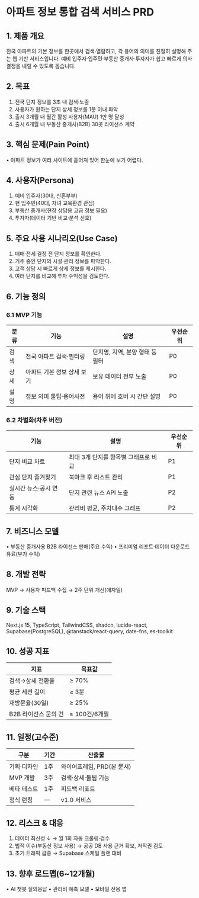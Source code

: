 # 아파트 정보 통합 검색 서비스 PRD

## 1. 제품 개요
전국 아파트의 기본 정보를 한곳에서 검색‧열람하고, 각 용어의 의미를 친절히 설명해 주는 웹 기반 서비스입니다. 예비 입주자·입주민·부동산 중개사·투자자가 쉽고 빠르게 의사결정을 내릴 수 있도록 돕습니다.

## 2. 목표
1. 전국 단지 정보를 3초 내 검색·노출
2. 사용자가 원하는 단지 상세 정보를 1분 이내 파악
3. 출시 3개월 내 월간 활성 사용자(MAU) 1만 명 달성
4. 출시 6개월 내 부동산 중개사(B2B) 30곳 라이선스 계약

## 3. 핵심 문제(Pain Point)
• 아파트 정보가 여러 사이트에 흩어져 있어 한눈에 보기 어렵다.

## 4. 사용자(Persona)
1. 예비 입주자(30대, 신혼부부)
2. 현 입주민(40대, 자녀 교육환경 관심)
3. 부동산 중개사(현장 상담용 고급 정보 필요)
4. 투자자(데이터 기반 비교·분석 선호)

## 5. 주요 사용 시나리오(Use Case)
1. 매매·전세 결정 전 단지 정보를 확인한다.
2. 거주 중인 단지의 시설·관리 정보를 파악한다.
3. 고객 상담 시 빠르게 상세 정보를 제시한다.
4. 여러 단지를 비교해 투자 수익성을 검토한다.

## 6. 기능 정의
### 6.1 MVP 기능
| 분류 | 기능 | 설명 | 우선순위 |
|---|---|---|---|
|검색|전국 아파트 검색·필터링|단지명, 지역, 분양 형태 등 필터|P0|
|상세|아파트 기본 정보 상세 보기|보유 데이터 전부 노출|P0|
|설명|정보 의미 툴팁·용어사전|용어 위에 호버 시 간단 설명|P0|

### 6.2 차별화(차후 버전)
|기능|설명|우선순위|
|---|---|---|
|단지 비교 차트|최대 3개 단지를 항목별 그래프로 비교|P1|
|관심 단지 즐겨찾기|북마크 후 리스트 관리|P1|
|실시간 뉴스·공시 연동|단지 관련 뉴스 API 노출|P2|
|통계 시각화|관리비 평균, 주차대수 그래프|P2|

## 7. 비즈니스 모델
• 부동산 중개사용 B2B 라이선스 판매(주요 수익)
• 프리미엄 리포트·데이터 다운로드 유료(부가 수익)

## 8. 개발 전략
MVP → 사용자 피드백 수집 → 2주 단위 개선(애자일)

## 9. 기술 스택
Next.js 15, TypeScript, TailwindCSS, shadcn, lucide-react, Supabase(PostgreSQL), @tanstack/react-query, date-fns, es-toolkit

## 10. 성공 지표
| 지표 | 목표값 |
|---|---|
|검색→상세 전환율|≥ 70%|
|평균 세션 길이|≥ 3분|
|재방문율(30일)|≥ 25%|
|B2B 라이선스 문의 건|≥ 100건/6개월|

## 11. 일정(고수준)
| 구분 | 기간 | 산출물 |
|---|---|---|
|기획·디자인|1주|와이어프레임, PRD(본 문서)|
|MVP 개발|3주|검색·상세·툴팁 기능|
|베타 테스트|1주|피드백 리포트|
|정식 런칭|—|v1.0 서비스|

## 12. 리스크 & 대응
1. 데이터 최신성 ↓ → 월 1회 자동 크롤링·검수
2. 법적 이슈(부동산 정보 사용) → 공공 DB 사용 근거 확보, 저작권 검토
3. 초기 트래픽 급증 → Supabase 스케일 플랜 대비

## 13. 향후 로드맵(6~12개월)
• AI 챗봇 질의응답
• 관리비 예측 모델
• 모바일 전용 앱